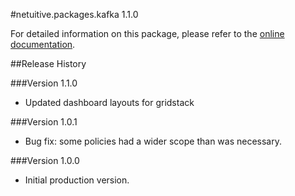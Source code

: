#netuitive.packages.kafka 1.1.0

For detailed information on this package, please refer to the [online documentation](https://help.netuitive.com/Content/Integrations/kafka.htm).

##Release History

###Version 1.1.0

* Updated dashboard layouts for gridstack

###Version 1.0.1

* Bug fix: some policies had a wider scope than was necessary.

###Version 1.0.0

* Initial production version.
